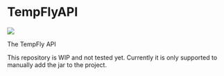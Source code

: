 # TempFlyAPI
[![](https://jitpack.io/v/TrueMB/TempFlyAPI.svg)](https://jitpack.io/#TrueMB/TempFlyAPI)

The TempFly API

This repository is WIP and not tested yet. Currently it is only supported to manually add the jar to the project.
